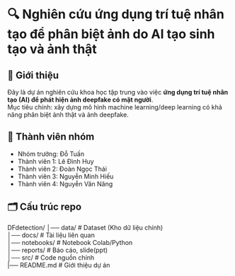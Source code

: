 # 🔍 Nghiên cứu ứng dụng trí tuệ nhân tạo để phân biệt ảnh do AI tạo sinh tạo và ảnh thật

## 📌 Giới thiệu  
Đây là dự án nghiên cứu khoa học tập trung vào việc **ứng dụng trí tuệ nhân tạo (AI) để phát hiện ảnh deepfake có mặt người**.  
Mục tiêu chính: xây dựng mô hình machine learning/deep learning có khả năng phân biệt ảnh thật và ảnh deepfake.  

## 👥 Thành viên nhóm  
- Nhóm trưởng: Đỗ Tuấn 
- Thành viên 1: Lê Đình Huy 
- Thành viên 2: Đoàn Ngọc Thái  
- Thành viên 3: Nguyễn Minh Hiếu 
- Thành viên 4: Nguyễn Văn Năng  

## 🗂️ Cấu trúc repo  
DFdetection/
    │── data/ # Dataset (Kho dữ liệu chính)  
    │── docs/ # Tài liệu liên quan  
    │── notebooks/ # Notebook Colab/Python  
    │── reports/ # Báo cáo, slide(ppt)  
    │── src/ # Code nguồn chính  
    |── README.md # Giới thiệu dự án  

